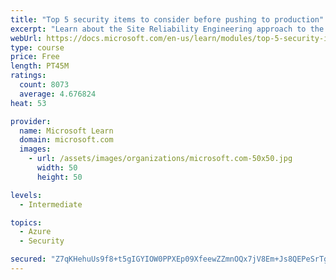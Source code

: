 ```yaml
---
title: "Top 5 security items to consider before pushing to production"
excerpt: "Learn about the Site Reliability Engineering approach to the challenge of assuring reliability and gain a better understanding of why it matters."
webUrl: https://docs.microsoft.com/en-us/learn/modules/top-5-security-items-to-consider/
type: course
price: Free
length: PT45M
ratings:
  count: 8073
  average: 4.676824
heat: 53

provider:
  name: Microsoft Learn
  domain: microsoft.com
  images:
    - url: /assets/images/organizations/microsoft.com-50x50.jpg
      width: 50
      height: 50

levels:
  - Intermediate

topics:
  - Azure
  - Security

secured: "Z7qKHehuUs9f8+t5gIGYIOW0PPXEp09XfeewZZmnOQx7jV8Em+Js8QEPeSrTgifU+Zg2k4IfCHQb8Xmoc1XfxLYlC9cwm1DAWlUxk4Kx2DOTQzf4OQHGpDB+EewehxTRUNf8yD9b6cdNtXaADgjJxnQpSIQOQP8c4opWiPpNJcvH5HaJu8oJy33s+ENCo6D86ziwhcvlNUyrXisYTMltCB4N3qqKoXhgdkKbkC1GmqeM7RmLzi07e9lPC3peHLxmTThTUSpHrVpFn6vcc9H6DXRwuBO4m1X63sJJtCTM4oB3O0Idtyj5dtjWNMzAuCwU9O3xfznpUBCj+Rvi5uFrISFqT0wBRjCUF94cRcct1xVf226OkldaKjX/J1TyV6zvhnNerI7zw5b3xL2CJDKPcOs1KB7HcKDTGlFxwQa6Frk=;goQ58JFmaRVX8Mxl05j/hA=="
---
```


